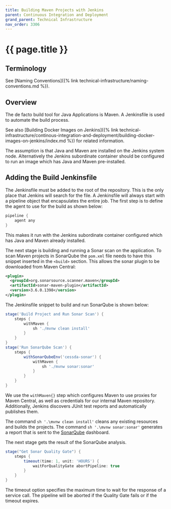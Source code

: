 ```yaml
---
title: Building Maven Projects with Jenkins
parent: Continuous Integration and Deployment
grand_parent: Technical Infrastructure
nav_order: 3306
---
```


# {{ page.title }}

## Terminology

See [Naming Conventions]({% link technical-infrastructure/naming-conventions.md %}).

## Overview

The de facto build tool for Java Applications is Maven.
A Jenkinsfile is used to automate the build process.

See also
[Building Docker Images on Jenkins]({% link technical-infrastructure/continous-integration-and-deployment/building-docker-images-on-jenkins/index.md %})
for related information.

The assumption is that Java and Maven are installed on the Jenkins system node.
Alternatively the Jenkins subordinate container should be configured to run an image which has Java and Maven pre-installed.

## Adding the Build Jenkinsfile

The Jenkinsfile must be added to the root of the repository.
This is the only place that Jenkins will search for the file.
A Jenkinsfile will always start with a pipeline object that encapsulates the entire job.
The first step is to define the agent to use for the build as shown below:

```groovy
pipeline {
    agent any
}
```

This makes it run with the Jenkins subordinate container configured which has
Java and Maven already installed.

The next stage is building and running a Sonar scan on the application.
To scan Maven projects in SonarQube the `pom.xml` file needs to have this snippet inserted in the `<build>` section.
This allows the sonar plugin to be downloaded from Maven Central:

```xml
<plugin>
  <groupId>org.sonarsource.scanner.maven</groupId>
  <artifactId>sonar-maven-plugin</artifactId>
  <version>3.6.0.1398</version>
</plugin>
```

The Jenkinsfile snippet to build and run SonarQube is shown below:

```groovy
stage('Build Project and Run Sonar Scan') {
    steps {
        withMaven {
            sh './mvnw clean install'
        }
    }
}
stage('Run SonarQube Scan') {
    steps {
        withSonarQubeEnv('cessda-sonar') {
            withMaven {
                sh './mvnw sonar:sonar'
            }
        }
    }
}
```

We use the `withMaven{}` step which configures Maven to use proxies for Maven Central, as well as credentials for our internal Maven repository.
Additionally, Jenkins discovers JUnit test reports and automatically publishes them.

The command `sh '.\mvnw clean install'` cleans any existing resources and builds the projects.
The command `sh '.\mvnw sonar:sonar'` generates a report that is sent to the [SonarQube](https://sonarqube.cessda.eu) dashboard.

The next stage gets the result of the SonarQube analysis.

```groovy
stage("Get Sonar Quality Gate") {
    steps {
        timeout(time: 1, unit: 'HOURS') {
            waitForQualityGate abortPipeline: true
        }
    }
}
```

The timeout option specifies the maximum time to wait for the response of a service call.
The pipeline will be aborted if the Quality Gate fails or if the timeout expires.
